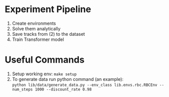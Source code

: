 # Experiment Pipeline
1. Create environments
2. Solve them analytically
3. Save tracks from (2) to the dataset
4. Train Transformer model

# Useful Commands
1. Setup working env: `make setup`
2. To generate data run python command (an example):\
```python lib/data/generate_data.py --env_class lib.envs.rbc.RBCEnv --num_steps 1000 --discount_rate 0.98```
